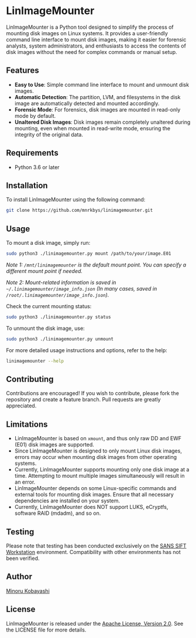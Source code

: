 # LinImageMounter

LinImageMounter is a Python tool designed to simplify the process of mounting disk images on Linux systems. It provides a user-friendly command line interface to mount disk images, making it easier for forensic analysts, system administrators, and enthusiasts to access the contents of disk images without the need for complex commands or manual setup.

## Features

- **Easy to Use**: Simple command line interface to mount and unmount disk images.
- **Automatic Detection**: The partition, LVM, and filesystems in the disk image are automatically detected and mounted accordingly.
- **Forensic Mode**: For forensics, disk images are mounted in read-only mode by default.
- **Unaltered Disk Images**: Disk images remain completely unaltered during mounting, even when mounted in read-write mode, ensuring the integrity of the original data.

## Requirements

- Python 3.6 or later

## Installation

To install LinImageMounter using the following command:

```bash
git clone https://github.com/mnrkbys/linimagemounter.git
```

## Usage

To mount a disk image, simply run:

```bash
sudo python3 ./linimagemounter.py mount /path/to/your/image.E01
```

*Note 1: `/mnt/linimagemounter` is the default mount point. You can specify a different mount point if needed.*

*Note 2: Mount-related information is saved in `~/.linimagemounter/image_info.json` (In many cases, saved in `/root/.linimagemounter/image_info.json`).*

Check the current mounting status:

```bash
sudo python3 ./linimagemounter.py status
```

To unmount the disk image, use:

```bash
sudo python3 ./linimagemounter.py unmount
```

For more detailed usage instructions and options, refer to the help:

```bash
linimagemounter --help
```

## Contributing

Contributions are encouraged! If you wish to contribute, please fork the repository and create a feature branch. Pull requests are greatly appreciated.

## Limitations

- LinImageMounter is based on `xmount`, and thus only raw DD and EWF (E01) disk images are supported.
- Since LinImageMounter is designed to only mount Linux disk images, errors may occur when mounting disk images from other operating systems.
- Currently, LinImageMounter supports mounting only one disk image at a time. Attempting to mount multiple images simultaneously will result in an error.
- LinImageMounter depends on some Linux-specific commands and external tools for mounting disk images. Ensure that all necessary dependencies are installed on your system.
- Currently, LinImageMounter does NOT support LUKS, eCryptfs, software RAID (mdadm), and so on.

## Testing

Please note that testing has been conducted exclusively on the [SANS SIFT Workstation](https://www.sans.org/tools/sift-workstation/) environment. Compatibility with other environments has not been verified.

## Author

[Minoru Kobayashi](https://x.com/unkn0wnbit)

## License

LinImageMounter is released under the [Apache License, Version 2.0](https://www.apache.org/licenses/LICENSE-2.0). See the LICENSE file for more details.
